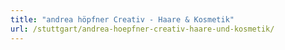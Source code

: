 ```yaml
---
title: "andrea höpfner Creativ - Haare & Kosmetik"
url: /stuttgart/andrea-hoepfner-creativ-haare-und-kosmetik/
---
```

